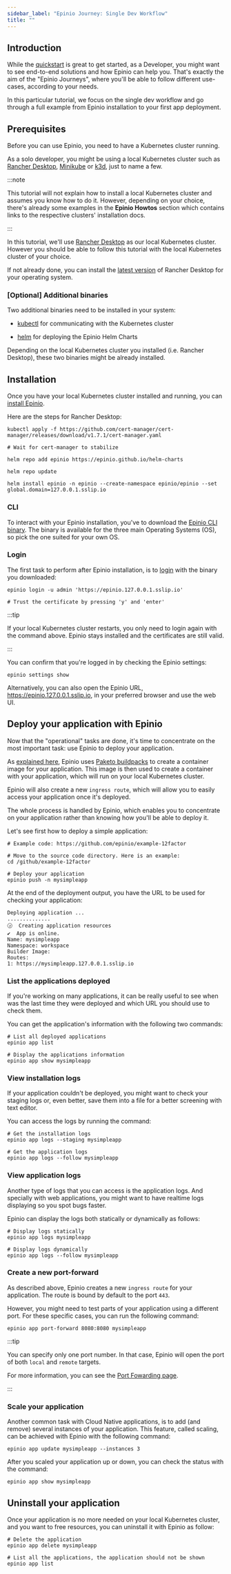 ```yaml
---
sidebar_label: "Epinio Journey: Single Dev Workflow"
title: ""
---
```


## Introduction

While the [quickstart](./quickstart.md) is great to get started, as a Developer, you might want to see end-to-end solutions and how Epinio can help you.
That's exactly the aim of the "Epinio Journeys", where you'll be able to follow different use-cases, according to your needs.

In this particular tutorial, we focus on the single dev workflow and go through a full example from Epinio installation to your first app deployment.

## Prerequisites

Before you can use Epinio, you need to have a Kubernetes cluster running.

As a solo developer, you might be using a local Kubernetes cluster such as [Rancher Desktop](https://rancherdesktop.io/), [Minikube](https://minikube.sigs.k8s.io/docs/) or [k3d](https://k3d.io/), just to name a few.

:::note

This tutorial will not explain how to install a local Kubernetes cluster and assumes you know how to do it.
However, depending on your choice, there's already some examples in the **Epinio Howtos** section which contains links to the respective clusters' installation docs.

:::

In this tutorial, we'll use [Rancher Desktop](../howtos/install_epinio_on_rancher_desktop.md) as our local Kubernetes cluster. However you should be able to follow this tutorial with the local Kubernetes cluster of your choice.

If not already done, you can install the [latest version](https://github.com/rancher-sandbox/rancher-desktop/releases) of Rancher Desktop for your operating system.

### [Optional] Additional binaries

Two additional binaries need to be installed in your system:

- [kubectl](https://kubernetes.io/docs/tasks/tools/#kubectl) for communicating with the Kubernetes cluster

- [helm](https://helm.sh/docs/intro/install/) for deploying the Epinio Helm Charts

Depending on the local Kubernetes cluster you installed (i.e. Rancher Desktop), these two binaries might be already installed.

## Installation

Once you have your local Kubernetes cluster installed and running, you can [install Epinio](../installation/install_epinio.md).

Here are the steps for Rancher Desktop:

```shell
kubectl apply -f https://github.com/cert-manager/cert-manager/releases/download/v1.7.1/cert-manager.yaml

# Wait for cert-manager to stabilize

helm repo add epinio https://epinio.github.io/helm-charts

helm repo update

helm install epinio -n epinio --create-namespace epinio/epinio --set global.domain=127.0.0.1.sslip.io
```

### CLI

To interact with your Epinio installation, you've to download the [Epinio CLI binary](https://github.com/epinio/epinio/releases/latest). The binary is available for the three main Operating Systems (OS), so pick the one suited for your own OS.

### Login

The first task to perform after Epinio installation, is to [login](../references/commands/cli/epinio_login.md) with the binary you downloaded:

```shell
epinio login -u admin 'https://epinio.127.0.0.1.sslip.io'

# Trust the certificate by pressing 'y' and 'enter'
```

:::tip

If your local Kubernetes cluster restarts, you only need to login again with the command above. Epinio stays installed and the certificates are still valid.

:::

You can confirm that you're logged in by checking the Epinio settings:

```shell
epinio settings show
```

Alternatively, you can also open the Epinio URL, <https://epinio.127.0.0.1.sslip.io>, in your preferred browser and use the web UI.

## Deploy your application with Epinio

Now that the "operational" tasks are done, it's time to concentrate on the most important task: use Epinio to deploy your application.

As [explained here](../explanations/detailed-push-process.md#7-stage), Epinio uses [Paketo buildpacks](https://paketo.io/) to create a container image for your application. This image is then used to create a container with your application, which will run on your local Kubernetes cluster.

Epinio will also create a new `ingress route`, which will allow you to easily access your application once it's deployed.

The whole process is handled by Epinio, which enables you to concentrate on your application rather than knowing how you'll be able to deploy it.

Let's see first how to deploy a simple application:

```shell
# Example code: https://github.com/epinio/example-12factor

# Move to the source code directory. Here is an example:
cd /github/example-12factor

# Deploy your application
epinio push -n mysimpleapp
```

At the end of the deployment output, you have the URL to be used for checking your application:

```shell
Deploying application ...
..............
🕞  Creating application resources
✔️  App is online.
Name: mysimpleapp
Namespace: workspace
Builder Image:
Routes:
1: https://mysimpleapp.127.0.0.1.sslip.io
```

### List the applications deployed

If you're working on many applications, it can be really useful to see when was the last time they were deployed and which URL you should use to check them.

You can get the application's information with the following two commands:

```shell
# List all deployed applications
epinio app list

# Display the applications information
epinio app show mysimpleapp
```

### View installation logs

If your application couldn't be deployed, you might want to check your staging logs or, even better, save them into a file for a better screening with text editor.

You can access the logs by running the command:

```shell
# Get the installation logs
epinio app logs --staging mysimpleapp

# Get the application logs
epinio app logs --follow mysimpleapp
```

### View application logs

Another type of logs that you can access is the application logs. And specially with web applications, you might want to have realtime logs displaying so you spot bugs faster.

Epinio can display the logs both statically or dynamically as follows:

```shell
# Display logs statically
epinio app logs mysimpleapp

# Display logs dynamically
epinio app logs --follow mysimpleapp
```

### Create a new port-forward

As described above, Epinio creates a new `ingress route` for your application. The route is bound by default to the port `443`.

However, you might need to test parts of your application using a different port. For these specific cases, you can run the following command:

```shell
epinio app port-forward 8080:8080 mysimpleapp
```

:::tip

You can specify only one port number. In that case, Epinio will open the port of both `local` and `remote` targets.

For more information, you can see the [Port Fowarding page](../howtos/port_forwarding.md).

:::

### Scale your application

Another common task with Cloud Native applications, is to add (and remove) several instances of your application. This feature, called scaling, can be achieved with Epinio with the following command:

```shell
epinio app update mysimpleapp --instances 3
```

After you scaled your application up or down, you can check the status with the command:

```shell
epinio app show mysimpleapp
```

## Uninstall your application

Once your application is no more needed on your local Kubernetes cluster, and you want to free resources, you can uninstall it with Epinio as follow:

```shell
# Delete the application
epinio app delete mysimpleapp

# List all the applications, the application should not be shown
epinio app list
```
